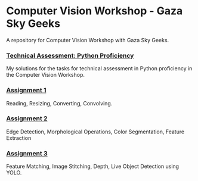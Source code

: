 # Computer Vision Workshop - Gaza Sky Geeks

A repository for Computer Vision Workshop with Gaza Sky Geeks.

### [Technical Assessment: Python Proficiency](python_assessment_tasks/)
My solutions for the tasks for technical assessment in Python proficiency in the Computer Vision Workshop.

### [Assignment 1](/assignments/Assignment1/)
Reading, Resizing, Converting, Convolving.


### [Assignment 2](/assignments/Assignment2/)
Edge Detection, Morphological Operations, Color Segmentation, Feature Extraction

### [Assignment 3](/assignments/Assignment2/)
Feature Matching, Image Stitching, Depth, Live Object Detection using YOLO.
